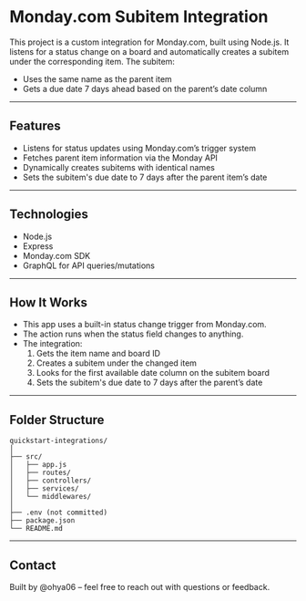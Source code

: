 # Monday.com Subitem Integration

This project is a custom integration for Monday.com, built using Node.js. It listens for a status change on a board and automatically creates a subitem under the corresponding item. The subitem:

- Uses the same name as the parent item
- Gets a due date 7 days ahead based on the parent’s date column

---

## Features

- Listens for status updates using Monday.com’s trigger system
- Fetches parent item information via the Monday API
- Dynamically creates subitems with identical names
- Sets the subitem's due date to 7 days after the parent item’s date

---

## Technologies

- Node.js
- Express
- Monday.com SDK
- GraphQL for API queries/mutations

---


## How It Works

- This app uses a built-in status change trigger from Monday.com.
- The action runs when the status field changes to anything.
- The integration:
  1. Gets the item name and board ID
  2. Creates a subitem under the changed item
  3. Looks for the first available date column on the subitem board
  4. Sets the subitem's due date to 7 days after the parent’s date

---

## Folder Structure

```text
quickstart-integrations/
│
├── src/
│   ├── app.js
│   ├── routes/
│   ├── controllers/
│   ├── services/
│   └── middlewares/
│
├── .env (not committed)
├── package.json
└── README.md
```

---


## Contact

Built by @ohya06 – feel free to reach out with questions or feedback.

